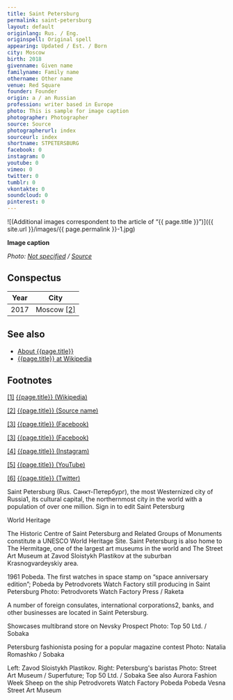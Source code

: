 ```yaml
---
title: Saint Petersburg
permalink: saint-petersburg
layout: default
originlang: Rus. / Eng.
originspell: Original spell
appearing: Updated / Est. / Born
city: Moscow
birth: 2018
givenname: Given name
familyname: Family name
othername: Other name
venue: Red Square
founder: Founder
origin: a / an Russian
profession: writer based in Europe
photo: This is sample for image caption
photographer: Photographer
source: Source
photographerurl: index
sourceurl: index
shortname: STPETERSBURG
facebook: 0
instagram: 0
youtube: 0
vimeo: 0
twitter: 0
tumblr: 0
vkontakte: 0
soundcloud: 0
pinterest: 0
---
```



![(Additional images correspondent to the article of “{{ page.title }}”)]({{ site.url }}/images/{{ page.permalink }}-1.jpg)

**Image caption**

*Photo: [Not specified](index) / [Source](index)*

## Сonspectus

|Year|City|
|-|-|
|2017|Moscow <span id="a2">[\[2\]](#f2)</span>|

## See also

+ [About {{page.title}}](index)
+ [{{page.title}} at Wikipedia](index)

## Footnotes

[[1]](#a1) <span id="f1"></span> [{{page.title}} (Wikipedia)](index)

[[2]](#a2) <span id="f2"></span> [{{page.title}} (Source name)](index)

[[3]](#a3) <span id="f3"></span> [{{page.title}} (Facebook)](index)

[[3]](#a3) <span id="f3"></span> [{{page.title}} (Facebook)](index)

[[4]](#a4) <span id="f4"></span> [{{page.title}} (Instagram)](index)

[[5]](#a5) <span id="f5"></span> [{{page.title}} (YouTube)](index)

[[6]](#a6) <span id="f6"></span> [{{page.title}} (Twitter)](index)

Saint Petersburg (Rus. Санкт-Петербург), the most Westernized city of Russia1, its cultural capital, the northernmost city in the world with a population of over one million. Sign in to edit Saint Petersburg

World Heritage

The Historic Centre of Saint Petersburg and Related Groups of Monuments constitute a UNESCO World Heritage Site. Saint Petersburg is also home to The Hermitage, one of the largest art museums in the world and The Street Art Museum at Zavod Sloistykh Plastikov at the suburban Krasnogvardeyskiy area.



1961 Pobeda. The first watches in space stamp on “space anniversary edition”; Pobeda by Petrodvorets Watch Factory still producing in Saint Petersburg
Photo: Petrodvorets Watch Factory Press / Raketa

A number of foreign consulates, international corporations2, banks, and other businesses are located in Saint Petersburg.

Showcases multibrand store on Nevsky Prospect
Photo: Top 50 Ltd. / Sobaka

Petersburg fashionista posing for a popular magazine contest
Photo: Natalia Romashko / Sobaka

Left: Zavod Sloistykh Plastikov. Right: Petersburg's baristas
Photo: Street Art Museum / Superfuture; Top 50 Ltd. / Sobaka
See also
Aurora Fashion Week
Sheep on the ship
Petrodvorets Watch Factory
Pobeda
Pobeda Vesna
Street Art Museum
